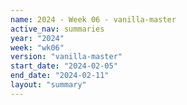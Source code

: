 ```yaml
---
name: 2024 - Week 06 - vanilla-master
active_nav: summaries
year: "2024"
week: "wk06"
version: "vanilla-master"
start_date: "2024-02-05"
end_date: "2024-02-11"
layout: "summary"
---
```

